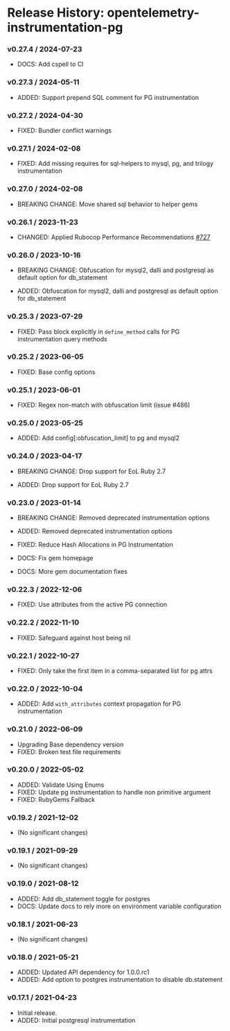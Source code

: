 # Release History: opentelemetry-instrumentation-pg

### v0.27.4 / 2024-07-23

* DOCS: Add cspell to CI

### v0.27.3 / 2024-05-11

* ADDED: Support prepend SQL comment for PG instrumentation

### v0.27.2 / 2024-04-30

* FIXED: Bundler conflict warnings

### v0.27.1 / 2024-02-08

* FIXED: Add missing requires for sql-helpers to mysql, pg, and trilogy instrumentation

### v0.27.0 / 2024-02-08

* BREAKING CHANGE: Move shared sql behavior to helper gems


### v0.26.1 / 2023-11-23

* CHANGED: Applied Rubocop Performance Recommendations [#727](https://github.com/open-telemetry/opentelemetry-ruby-contrib/pull/727)

### v0.26.0 / 2023-10-16

* BREAKING CHANGE: Obfuscation for mysql2, dalli and postgresql as default option for db_statement

* ADDED: Obfuscation for mysql2, dalli and postgresql as default option for db_statement

### v0.25.3 / 2023-07-29

* FIXED: Pass block explicitly in `define_method` calls for PG instrumentation query methods

### v0.25.2 / 2023-06-05

* FIXED: Base config options 

### v0.25.1 / 2023-06-01

* FIXED: Regex non-match with obfuscation limit (issue #486) 

### v0.25.0 / 2023-05-25

* ADDED: Add config[:obfuscation_limit] to pg and mysql2 

### v0.24.0 / 2023-04-17

* BREAKING CHANGE: Drop support for EoL Ruby 2.7 

* ADDED: Drop support for EoL Ruby 2.7 

### v0.23.0 / 2023-01-14

* BREAKING CHANGE: Removed deprecated instrumentation options 

* ADDED: Removed deprecated instrumentation options 
* FIXED: Reduce Hash Allocations in PG Instrumentation 
* DOCS: Fix gem homepage 
* DOCS: More gem documentation fixes 

### v0.22.3 / 2022-12-06

* FIXED: Use attributes from the active PG connection

### v0.22.2 / 2022-11-10

* FIXED: Safeguard against host being nil

### v0.22.1 / 2022-10-27

* FIXED: Only take the first item in a comma-separated list for pg attrs

### v0.22.0 / 2022-10-04

* ADDED: Add `with_attributes` context propagation for PG instrumentation 

### v0.21.0 / 2022-06-09

* Upgrading Base dependency version
* FIXED: Broken test file requirements 

### v0.20.0 / 2022-05-02

* ADDED: Validate Using Enums 
* FIXED: Update pg instrumentation to handle non primitive argument 
* FIXED: RubyGems Fallback 

### v0.19.2 / 2021-12-02

* (No significant changes)

### v0.19.1 / 2021-09-29

* (No significant changes)

### v0.19.0 / 2021-08-12

* ADDED: Add db_statement toggle for postgres 
* DOCS: Update docs to rely more on environment variable configuration 

### v0.18.1 / 2021-06-23

* (No significant changes)

### v0.18.0 / 2021-05-21

* ADDED: Updated API dependency for 1.0.0.rc1
* ADDED: Add option to postgres instrumentation to disable db.statement

### v0.17.1 / 2021-04-23

* Initial release.
* ADDED: Initial postgresql instrumentation
